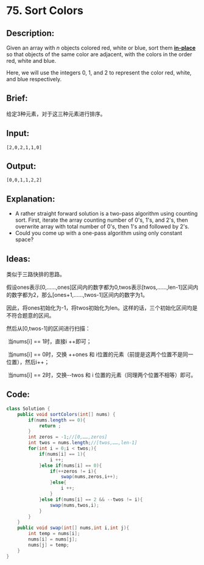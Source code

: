 # 75. Sort Colors

## Description:

Given an array with *n* objects colored red, white or blue, sort them **[in-place](https://en.wikipedia.org/wiki/In-place_algorithm)** so that objects of the same color are adjacent, with the colors in the order red, white and blue.

Here, we will use the integers 0, 1, and 2 to represent the color red, white, and blue respectively.

## Brief:

给定3种元素，对于这三种元素进行排序。

## Input:

```
[2,0,2,1,1,0]
```

## Output:

```
[0,0,1,1,2,2]
```

## Explanation:

- A rather straight forward solution is a two-pass algorithm using counting sort.
  First, iterate the array counting number of 0's, 1's, and 2's, then overwrite array with total number of 0's, then 1's and followed by 2's.
- Could you come up with a one-pass algorithm using only constant space?

## Ideas:

类似于三路快排的思路。

假设ones表示[0,……,ones]区间内的数字都为0,twos表示[twos,……,len-1]区间内的数字都为2，那么[ones+1,……,twos-1]区间内的数字为1。

因此，将ones初始化为-1，将twos初始化为len。这样的话，三个初始化区间均是不符合题意的区间。

然后从[0,twos-1]的区间进行扫描：

​	当nums[i] == 1时，直接i ++即可；

​	当nums[i] == 0时，交换 ++ones 和 i位置的元素（前提是这两个位置不是同一位置），然后i++；

​	当nums[i] == 2时，交换--twos 和 i 位置的元素（同理两个位置不相等）即可。

## Code:

```java
class Solution {
    public void sortColors(int[] nums) {
        if(nums.length == 0){
            return ;
        }
        int zeros = -1;//[0,……,zeros]
        int twos = nums.length;//[twos,……,len-1]
        for(int i = 0;i < twos;){
            if(nums[i] == 1){
                i ++;
            }else if(nums[i] == 0){
                if(++zeros != i){
                    swap(nums,zeros,i++);
                }else{
                    i ++;
                }
            }else if(nums[i] == 2 && --twos != i){
                swap(nums,twos,i);
            }
        }
    }
    public void swap(int[] nums,int i,int j){
        int temp = nums[i];
        nums[i] = nums[j];
        nums[j] = temp;
    }
}
```

